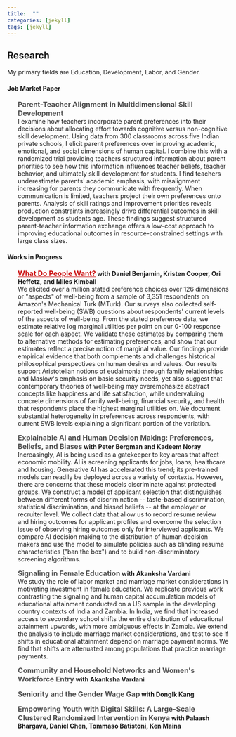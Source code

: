 ```yaml
---
title:  ""
categories: [jekyll]
tags: [jekyll]
---
```


<h2 id="working-papers"><strong>Research</strong></h2>

<p>My primary fields are Education, Development, Labor, and Gender.
</p>


<h4 id="working-papers"><strong>Job Market Paper</strong></h4> <ul> <p><b><font size="3"><span style="color:#505050;"><strong>Parent-Teacher Alignment in Multidimensional Skill Development</strong></span></font></b> <br/>I examine how teachers incorporate parent preferences into their decisions about allocating effort towards cognitive versus non-cognitive skill development. Using data from 300 classrooms across five Indian private schools, I elicit parent preferences over improving academic, emotional, and social dimensions of human capital. I combine this with a randomized trial providing teachers structured information about parent priorities to see how this information influences teacher beliefs, teacher behavior, and ultimately skill development for students. I find teachers underestimate parents' academic emphasis, with misalignment increasing for parents they communicate with frequently. When communication is limited, teachers project their own preferences onto parents. Analysis of skill ratings and improvement priorities reveals production constraints increasingly drive differential outcomes in skill development as students age. These findings suggest structured parent-teacher information exchange offers a low-cost approach to improving educational outcomes in resource-constrained settings with large class sizes.</p> </ul> 

<h4 id="working-papers"><strong>Works in Progress</strong></h4> <ul> <p><b><font size="3"><span style="color:#505050;"><strong><a href="{{ site.baseurl }}/files/w33846.pdf" style="color:#cc0e0e;" target="_blank">What Do People Want?</a></strong></span></font> with Daniel Benjamin, Kristen Cooper, Ori Heffetz, and Miles Kimball</b> <br/>We elicited over a million stated preference choices over 126 dimensions or "aspects" of well-being from a sample of 3,351 respondents on Amazon's Mechanical Turk (MTurk). Our surveys also collected self-reported well-being (SWB) questions about respondents' current levels of the aspects of well-being. From the stated preference data, we estimate relative log marginal utilities per point on our 0-100 response scale for each aspect. We validate these estimates by comparing them to alternative methods for estimating preferences, and show that our estimates reflect a precise notion of marginal value. Our findings provide empirical evidence that both complements and challenges historical philosophical perspectives on human desires and values. Our results support Aristotelian notions of eudaimonia through family relationships and Maslow's emphasis on basic security needs, yet also suggest that contemporary theories of well-being may overemphasize abstract concepts like happiness and life satisfaction, while undervaluing concrete dimensions of family well-being, financial security, and health that respondents place the highest marginal utilities on. We document substantial heterogeneity in preferences across respondents, with current SWB levels explaining a significant portion of the variation.</p></ul> 

<ul> <p><b><font size="3"><span style="color:#505050;"><strong>Explainable AI and Human Decision Making: Preferences, Beliefs, and Biases</strong></span></font> with Peter Bergman and Kadeem Noray</b> <br/>Increasingly, AI is being used as a gatekeeper to key areas that affect economic mobility. AI is screening applicants for jobs, loans, healthcare and housing. Generative AI has accelerated this trend; its pre-trained models can readily be deployed across a variety of contexts. However, there are concerns that these models discriminate against protected groups. We construct a model of applicant selection that distinguishes between different forms of discrimination -- taste-based discrimination, statistical discrimination, and biased beliefs -- at the employer or recruiter level. We collect data that allow us to record resume review and hiring outcomes for applicant profiles and overcome the selection issue of observing hiring outcomes only for interviewed applicants. We compare AI decision making to the distribution of human decision makers and use the model to simulate policies such as blinding resume characteristics ("ban the box") and to build non-discriminatory screening algorithms.</p></ul> 

<ul> <p><b><font size="3"><span style="color:#505050;"><strong>Signaling in Female Education</strong></span></font> with Akanksha Vardani</b> <br/>We study the role of labor market and marriage market considerations in motivating investment in female education. We replicate previous work contrasting the signaling and human capital accumulation models of educational attainment conducted on a US sample in the developing country contexts of India and Zambia. In India, we find that increased access to secondary school shifts the entire distribution of educational attainment upwards, with more ambiguous effects in Zambia. We extend the analysis to include marriage market considerations, and test to see if shifts in educational attainment depend on marriage payment norms. We find that shifts are attenuated among populations that practice marriage payments.</p></ul> 

<ul> <p><b><font size="3"><span style="color:#505050;"><strong>Community and Household Networks and Women's Workforce Entry</strong></span></font> with Akanksha Vardani</b> <br/></p></ul>

<ul> <p><b><font size="3"><span style="color:#505050;"><strong>Seniority and the Gender Wage Gap</strong></span></font> with DongIk Kang</b> <br/></p></ul> 

<ul> <p><b><font size="3"><span style="color:#505050;"><strong>Empowering Youth with Digital Skills: A Large-Scale Clustered Randomized Intervention in Kenya</strong></span></font> with Palaash Bhargava, Daniel Chen, Tommaso Batistoni, Ken Maina</b> <br/></p></ul>
